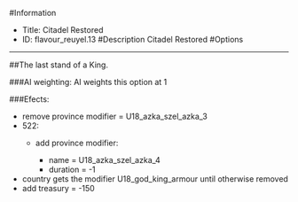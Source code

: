 #Information
 - Title: Citadel Restored
 - ID: flavour_reuyel.13
#Description
Citadel Restored
#Options

___
##The last stand of a King.

###AI weighting:
AI weights this option at 1


###Efects:<ul><li>remove province modifier = U18_azka_szel_azka_3</li><li>522:</li><ul><li>add province modifier:</li><ul><li>name = U18_azka_szel_azka_4</li><li>duration = -1</li></ul></ul><li>country gets the modifier U18_god_king_armour until otherwise removed</li><li>add treasury = -150</li></ul>
